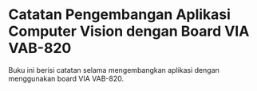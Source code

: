 # Catatan Pengembangan Aplikasi Computer Vision dengan Board VIA VAB-820

Buku ini berisi catatan selama mengembangkan aplikasi dengan menggunakan board VIA VAB-820. 